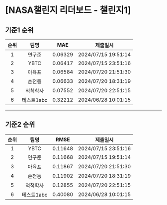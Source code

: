 # [NASA챌린지 리더보드 - 챌린지1]
## 기준1 순위
| 순위 | 팀명 | MAE | 제출일시 |
|:----:|:----:|:-----:|:----:|
| 1 | 연구준 | 0.06329 | 2024/07/15 19:51:14 |
| 2 | YBTC | 0.06417 | 2024/07/15 23:51:16 |
| 3 | 아육프 | 0.06584 | 2024/07/20 21:51:30 |
| 4 | 손전등 | 0.06633 | 2024/07/20 18:31:19 |
| 5 | 척척학사 | 0.07552 | 2024/07/20 22:51:15 |
| 6 | 테스트1abc | 0.32212 | 2024/06/28 10:01:15 |
___
## 기준2 순위
| 순위 | 팀명 | RMSE | 제출일시 |
|:----:|:----:|:-----:|:----:|
| 1 | YBTC | 0.11648 | 2024/07/15 23:51:16 |
| 2 | 연구준 | 0.11668 | 2024/07/15 19:51:14 |
| 3 | 아육프 | 0.11867 | 2024/07/20 21:51:30 |
| 4 | 손전등 | 0.11902 | 2024/07/20 18:31:19 |
| 5 | 척척학사 | 0.12855 | 2024/07/20 22:51:15 |
| 6 | 테스트1abc | 0.40080 | 2024/06/28 10:01:15 |
